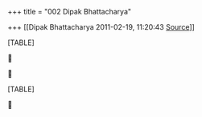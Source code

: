 +++
title = "002 Dipak Bhattacharya"

+++
[[Dipak Bhattacharya	2011-02-19, 11:20:43 [Source](https://groups.google.com/g/bvparishat/c/NZhb8i1V3ZM)]]



[TABLE]





[TABLE]



